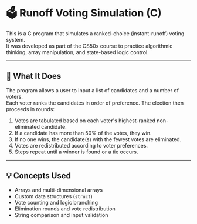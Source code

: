 # 🗳️ Runoff Voting Simulation (C)

This is a C program that simulates a ranked-choice (instant-runoff) voting system.  
It was developed as part of the CS50x course to practice algorithmic thinking, array manipulation, and state-based logic control.

---

## 🧠 What It Does

The program allows a user to input a list of candidates and a number of voters.  
Each voter ranks the candidates in order of preference. The election then proceeds in rounds:

1. Votes are tabulated based on each voter's highest-ranked non-eliminated candidate.
2. If a candidate has more than 50% of the votes, they win.
3. If no one wins, the candidate(s) with the fewest votes are eliminated.
4. Votes are redistributed according to voter preferences.
5. Steps repeat until a winner is found or a tie occurs.

---

## 💡 Concepts Used

- Arrays and multi-dimensional arrays  
- Custom data structures (`struct`)  
- Vote counting and logic branching  
- Elimination rounds and vote redistribution  
- String comparison and input validation  
